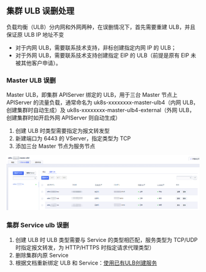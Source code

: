 ## 集群 ULB 误删处理

负载均衡（ULB）分内网和外网两种，在误删情况下，首先需要重建 ULB，并且保证原 ULB IP 地址不变

* 对于内网 ULB，需要联系技术支持，非标创建指定内网 IP 的 ULB；
* 对于外网 ULB，需要联系技术支持创建指定 EIP 的 ULB（前提是原有 EIP 未被其他客户申请）。

### Master ULB 误删

Master ULB，即集群 APIServer 绑定的 ULB，用于三台 Master 节点上 APIServer 的流量负载，通常命名为 uk8s-xxxxxxxx-master-ulb4（内网 ULB，创建集群时自动生成）及 uk8s-xxxxxxxx-master-ulb4-external（外网 ULB，创建集群时如开启外网 APIServer 则自动生成）

1. 创建 ULB 时类型需要指定为报文转发型
2. 新建端口为 6443 的 VServer，指定类型为 TCP
3. 添加三台 Master 节点为服务节点

![](../images/troubleshooting/ulb_1.png)

### 集群 Service ulb 误删

1. 创建 ULB 时 ULB 类型需要与 Service 的类型相匹配，服务类型为 TCP/UDP 时指定报文转发，为 HTTP/HTTPS 时指定请求代理类型）
2. 删除集群内原 Service
2. 根据文档重新绑定 ULB 和 Service：[使用已有ULB创建服务](/uk8s/service/ulb_designation)